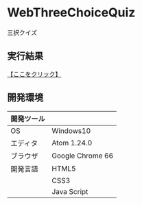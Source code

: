# WebThreeChoiceQuiz
三択クイズ

## 実行結果
[【ここをクリック】](https://xekid78.github.io/WebThreeChoiceQuiz/)
  
## 開発環境
| 開発ツール |  |
|:-|:-|
| OS | Windows10 |
| エディタ | Atom 1.24.0 |
| ブラウザ | Google Chrome 66 |
| 開発言語 | HTML5 |
| | CSS3 |
| | Java Script |

